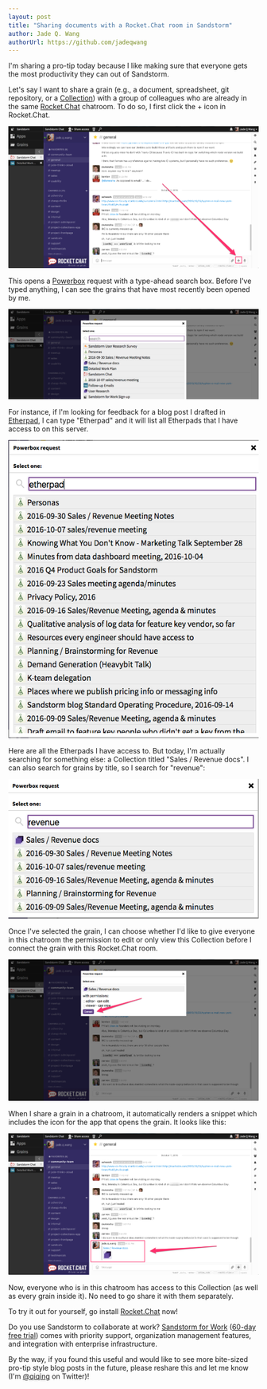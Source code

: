 ```yaml
---
layout: post
title: "Sharing documents with a Rocket.Chat room in Sandstorm"
author: Jade Q. Wang
authorUrl: https://github.com/jadeqwang
---
```


I'm sharing a pro-tip today because I like making sure that everyone gets the most productivity they can out of Sandstorm. 

Let's say I want to share a grain (e.g., a document, spreadsheet, git repository, or a [Collection](https://sandstorm.io/news/2016-08-09-collections-app)) with a group of colleagues who are already in the same [Rocket.Chat](https://apps.sandstorm.io/app/vfnwptfn02ty21w715snyyczw0nqxkv3jvawcah10c6z7hj1hnu0) chatroom. To do so, I first click the + icon in Rocket.Chat. 

![Click on the + button in Rocket Chat](/news/images/rc_button.png)

This opens a [Powerbox](https://sandstorm.io/how-it-works#powerbox) request with a type-ahead search box. Before I've typed anything, I can see the grains that have most recently been opened by me.

![Powerbox list of grains (ordered by most recently opened)](/news/images/rc2.png)

For instance, if I'm looking for feedback for a blog post I drafted in [Etherpad](https://apps.sandstorm.io/app/h37dm17aa89yrd8zuqpdn36p6zntumtv08fjpu8a8zrte7q1cn60), I can type "Etherpad" and it will list all Etherpads that I have access to on this server.

![Search by grain type](/news/images/rc3.png)

Here are all the Etherpads I have access to. But today, I'm actually searching for something else: a Collection titled "Sales / Revenue docs". I can also search for grains by title, so I search for "revenue":

![Search by grain type or title](/news/images/rc4.png)

Once I've selected the grain, I can choose whether I'd like to give everyone in this chatroom the permission to edit or only view this Collection before I connect the grain with this Rocket.Chat room.

![grant permission](/news/images/rc5.png)

When I share a grain in a chatroom, it automatically renders a snippet which includes the icon for the app that opens the grain. It looks like this:

![snippet](/news/images/rc6_shared.png)

Now, everyone who is in this chatroom has access to this Collection (as well as every grain inside it). No need to go share it with them separately.

To try it out for yourself, go install [Rocket.Chat](https://apps.sandstorm.io/app/vfnwptfn02ty21w715snyyczw0nqxkv3jvawcah10c6z7hj1hnu0) now!

Do you use Sandstorm to collaborate at work? [Sandstorm for Work](https://sandstorm.io/business) ([60-day free trial](https://sandstorm.io/get-feature-key)) comes with priority support, organization management features, and integration with enterprise infrastructure.

By the way, if you found this useful and would like to see more bite-sized pro-tip style blog posts in the future, please reshare this and let me know (I'm [@qiqing](https://twitter.com/qiqing) on Twitter)!
